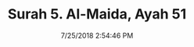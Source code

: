 ---
title       : "Surah 5. Al-Maida, Ayah 51"
date        : 7/25/2018 2:54:46 PM
draft       : false
type        : "quran"
layout      : "compare"
BookCode    : "CMP"
SurahNumber : "5"
AyahNumber  : "51"
TotalAyah   : "120"
---